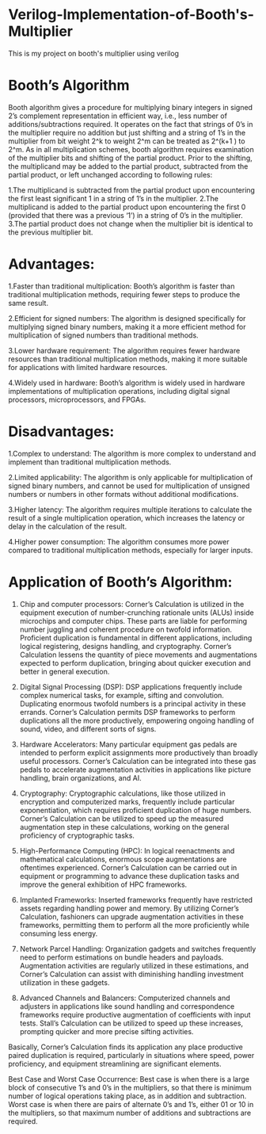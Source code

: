 # Verilog-Implementation-of-Booth's-Multiplier
This is my project on booth's multiplier using verilog
# Booth’s Algorithm
Booth algorithm gives a procedure for multiplying binary integers in signed 2’s complement representation in efficient way, i.e., less number of additions/subtractions required. It operates on the fact that strings of 0’s in the multiplier require no addition but just shifting and a string of 1’s in the multiplier from bit weight 2^k to weight 2^m can be treated as 2^(k+1 ) to 2^m. As in all multiplication schemes, booth algorithm requires examination of the multiplier bits and shifting of the partial product. Prior to the shifting, the multiplicand may be added to the partial product, subtracted from the partial product, or left unchanged according to following rules:

1.The multiplicand is subtracted from the partial product upon encountering the first least significant 1 in a string of 1’s in the multiplier.
2.The multiplicand is added to the partial product upon encountering the first 0 (provided that there was a previous ‘1’) in a string of 0’s in the multiplier.
3.The partial product does not change when the multiplier bit is identical to the previous multiplier bit.

# Advantages:
1.Faster than traditional multiplication: Booth’s algorithm is faster than traditional multiplication methods, requiring fewer steps to produce the same result.

2.Efficient for signed numbers: The algorithm is designed specifically for multiplying signed binary numbers, making it a more efficient method for multiplication of signed numbers than traditional methods.

3.Lower hardware requirement: The algorithm requires fewer hardware resources than traditional multiplication methods, making it more suitable for applications with limited hardware resources.

4.Widely used in hardware: Booth’s algorithm is widely used in hardware implementations of multiplication operations, including digital signal processors, microprocessors, and FPGAs.
# Disadvantages:
1.Complex to understand: The algorithm is more complex to understand and implement than traditional multiplication methods.

2.Limited applicability: The algorithm is only applicable for multiplication of signed binary numbers, and cannot be used for multiplication of unsigned numbers or numbers in other formats without additional modifications.

3.Higher latency: The algorithm requires multiple iterations to calculate the result of a single multiplication operation, which increases the latency or delay in the calculation of the result.

4.Higher power consumption: The algorithm consumes more power compared to traditional multiplication methods, especially for larger inputs.
# Application of Booth’s Algorithm:
1. Chip and computer processors: Corner’s Calculation is utilized in the equipment execution of number-crunching rationale units (ALUs) inside microchips and computer chips. These parts are liable for performing number juggling and coherent procedure on twofold information. Proficient duplication is fundamental in different applications, including logical registering, designs handling, and cryptography. Corner’s Calculation lessens the quantity of piece movements and augmentations expected to perform duplication, bringing about quicker execution and better in general execution.

2. Digital Signal Processing (DSP): DSP applications frequently include complex numerical tasks, for example, sifting and convolution. Duplicating enormous twofold numbers is a principal activity in these errands. Corner’s Calculation permits DSP frameworks to perform duplications all the more productively, empowering ongoing handling of sound, video, and different sorts of signs.

3. Hardware Accelerators: Many particular equipment gas pedals are intended to perform explicit assignments more productively than broadly useful processors. Corner’s Calculation can be integrated into these gas pedals to accelerate augmentation activities in applications like picture handling, brain organizations, and AI.

4. Cryptography: Cryptographic calculations, like those utilized in encryption and computerized marks, frequently include particular exponentiation, which requires proficient duplication of huge numbers. Corner’s Calculation can be utilized to speed up the measured augmentation step in these calculations, working on the general proficiency of cryptographic tasks.

5. High-Performance Computing (HPC): In logical reenactments and mathematical calculations, enormous scope augmentations are oftentimes experienced. Corner’s Calculation can be carried out in equipment or programming to advance these duplication tasks and improve the general exhibition of HPC frameworks.

6. Implanted Frameworks: Inserted frameworks frequently have restricted assets regarding handling power and memory. By utilizing Corner’s Calculation, fashioners can upgrade augmentation activities in these frameworks, permitting them to perform all the more proficiently while consuming less energy.

7. Network Parcel Handling: Organization gadgets and switches frequently need to perform estimations on bundle headers and payloads. Augmentation activities are regularly utilized in these estimations, and Corner’s Calculation can assist with diminishing handling investment utilization in these gadgets.

8. Advanced Channels and Balancers: Computerized channels and adjusters in applications like sound handling and correspondence frameworks require productive augmentation of coefficients with input tests. Stall’s Calculation can be utilized to speed up these increases, prompting quicker and more precise sifting activities.

Basically, Corner’s Calculation finds its application any place productive paired duplication is required, particularly in situations where speed, power proficiency, and equipment streamlining are significant elements.

Best Case and Worst Case Occurrence: Best case is when there is a large block of consecutive 1’s and 0’s in the multipliers, so that there is minimum number of logical operations taking place, as in addition and subtraction. Worst case is when there are pairs of alternate 0’s and 1’s, either 01 or 10 in the multipliers, so that maximum number of additions and subtractions are required.
